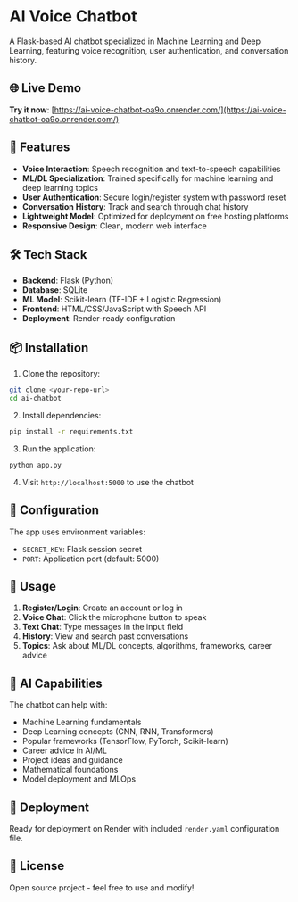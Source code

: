 # AI Voice Chatbot

A Flask-based AI chatbot specialized in Machine Learning and Deep Learning, featuring voice recognition, user authentication, and conversation history.

## 🌐 Live Demo

**Try it now**: [https://ai-voice-chatbot-oa9o.onrender.com/](https://ai-voice-chatbot-oa9o.onrender.com/)

## 🚀 Features

- **Voice Interaction**: Speech recognition and text-to-speech capabilities
- **ML/DL Specialization**: Trained specifically for machine learning and deep learning topics
- **User Authentication**: Secure login/register system with password reset
- **Conversation History**: Track and search through chat history
- **Lightweight Model**: Optimized for deployment on free hosting platforms
- **Responsive Design**: Clean, modern web interface

## 🛠️ Tech Stack

- **Backend**: Flask (Python)
- **Database**: SQLite
- **ML Model**: Scikit-learn (TF-IDF + Logistic Regression)
- **Frontend**: HTML/CSS/JavaScript with Speech API
- **Deployment**: Render-ready configuration

## 📦 Installation

1. Clone the repository:
```bash
git clone <your-repo-url>
cd ai-chatbot
```

2. Install dependencies:
```bash
pip install -r requirements.txt
```

3. Run the application:
```bash
python app.py
```

4. Visit `http://localhost:5000` to use the chatbot

## 🔧 Configuration

The app uses environment variables:
- `SECRET_KEY`: Flask session secret
- `PORT`: Application port (default: 5000)

## 📱 Usage

1. **Register/Login**: Create an account or log in
2. **Voice Chat**: Click the microphone button to speak
3. **Text Chat**: Type messages in the input field
4. **History**: View and search past conversations
5. **Topics**: Ask about ML/DL concepts, algorithms, frameworks, career advice

## 🎯 AI Capabilities

The chatbot can help with:
- Machine Learning fundamentals
- Deep Learning concepts (CNN, RNN, Transformers)
- Popular frameworks (TensorFlow, PyTorch, Scikit-learn)
- Career advice in AI/ML
- Project ideas and guidance
- Mathematical foundations
- Model deployment and MLOps

## 🚀 Deployment

Ready for deployment on Render with included `render.yaml` configuration file.

## 📄 License

Open source project - feel free to use and modify!
